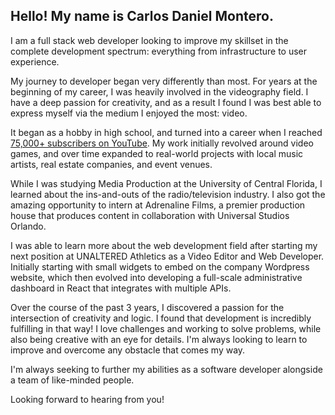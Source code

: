 ## Hello! My name is Carlos Daniel Montero.

I am a full stack web developer looking to improve my skillset in the complete development spectrum: everything from infrastructure to user experience.

My journey to developer began very differently than most. For years at the beginning of my career, I was heavily involved in the videography field. I have a deep passion for creativity, and as a result I found I was best able to express myself via the medium I enjoyed the most: video.

It began as a hobby in high school, and turned into a career when I reached <a href="https://youtube.com/pkmninja" target="_blank">75,000+ subscribers on YouTube</a>. My work initially revolved around video games, and over time expanded to real-world projects with local music artists, real estate companies, and event venues.

While I was studying Media Production at the University of Central Florida, I learned about the ins-and-outs of the radio/television industry. I also got the amazing opportunity to intern at Adrenaline Films, a premier production house that produces content in collaboration with Universal Studios Orlando.

I was able to learn more about the web development field after starting my next position at UNALTERED Athletics as a Video Editor and Web Developer. Initially starting with small widgets to embed on the company Wordpress website, which then evolved into developing a full-scale administrative dashboard in React that integrates with multiple APIs.

Over the course of the past 3 years, I discovered a passion for the intersection of creativity and logic. I found that development is incredibly fulfilling in that way! I love challenges and working to solve problems, while also being creative with an eye for details. I'm always looking to learn to improve and overcome any obstacle that comes my way.

I'm always seeking to further my abilities as a software developer alongside a team of like-minded people.

Looking forward to hearing from you!
